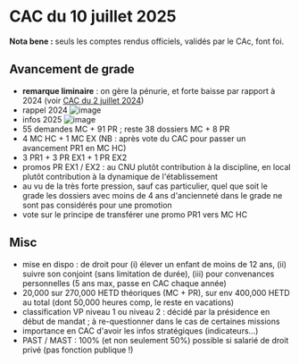 # CAC du 10 juillet 2025

**Nota bene :** seuls les comptes rendus officiels, validés par le CAc, font foi.

## Avancement de grade

- **remarque liminaire** : on gère la pénurie, et forte baisse par rapport à 2024 (voir [CAC du 2 juillet 2024](../cac-02072024/notes.md))
- rappel 2024
![image](https://github.com/user-attachments/assets/3bdee1b4-628e-4f80-9640-254ab48d64ba)
- infos 2025
![image](https://github.com/user-attachments/assets/5d1dce1e-a9f4-460c-af93-bc11096e89d6)
- 55 demandes MC + 91 PR ; reste 38 dossiers MC + 8 PR
- 4 MC HC + 1 MC EX (NB : après vote du CAC pour passer un avancement PR1 en MC HC)
- 3 PR1 + 3 PR EX1 + 1 PR EX2
- promos PR EX1 / EX2 : au CNU plutôt contribution à la discipline, en local plutôt contribution à la dynamique de l'établissement
- au vu de la très forte pression, sauf cas particulier, quel que soit le grade les dossiers avec moins de 4 ans d'ancienneté dans le grade ne sont pas considérés pour une promotion
- vote sur le principe de transférer une promo PR1 vers MC HC

## Misc

- mise en dispo : de droit pour (i) élever un enfant de moins de 12 ans, (ii) suivre son conjoint (sans limitation de durée), (iii) pour convenances personnelles (5 ans max, passe en CAC chaque année)
- 20,000 sur 270,000 HETD théoriques (MC + PR), sur env 400,000 HETD au total (dont 50,000 heures comp, le reste en vacations) 
- classification VP niveau 1 ou niveau 2 : décidé par la présidence en début de mandat ; à re-questionner dans le cas de certaines missions
- importance en CAC d'avoir les infos stratégiques (indicateurs...)
- PAST / MAST : 100% (et non seulement 50%) possible si salarié de droit privé (pas fonction publique !)
